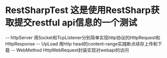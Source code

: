 # RestSharpTest 这是使用RestSharp获取提交restful api信息的一个测试
-- httpServer 用Socket和TcpListener分别简单实现http协议的HttpRequest和HttpResponse
-- UpLoad 用http head的content-range实践断点续存上传和下载
-- WebMethod HttpWebRequest封装实现对webapi的访问
